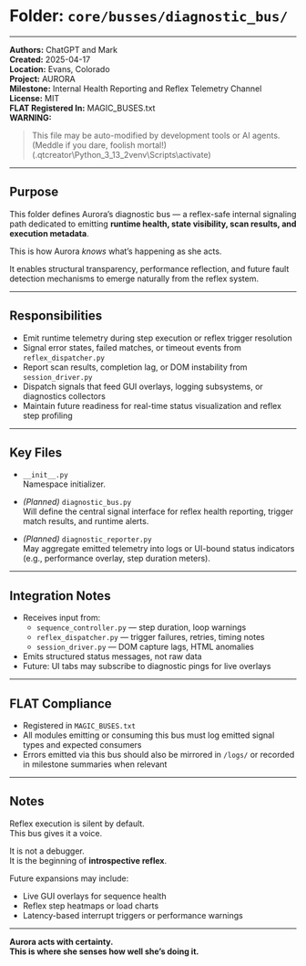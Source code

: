 # Folder: `core/busses/diagnostic_bus/`

---

**Authors:** ChatGPT and Mark  
**Created:** 2025-04-17  
**Location:** Evans, Colorado  
**Project:** AURORA  
**Milestone:** Internal Health Reporting and Reflex Telemetry Channel  
**License:** MIT  
**FLAT Registered In:** MAGIC_BUSES.txt  
**WARNING:**  
> This file may be auto-modified by development tools or AI agents.  
> (Meddle if you dare, foolish mortal!)  
> (.qtcreator\Python_3_13_2venv\Scripts\activate)

---

## Purpose

This folder defines Aurora’s diagnostic bus — a reflex-safe internal signaling path dedicated to emitting **runtime health, state visibility, scan results, and execution metadata**.

This is how Aurora *knows* what’s happening as she acts.

It enables structural transparency, performance reflection, and future fault detection mechanisms to emerge naturally from the reflex system.

---

## Responsibilities

- Emit runtime telemetry during step execution or reflex trigger resolution
- Signal error states, failed matches, or timeout events from `reflex_dispatcher.py`
- Report scan results, completion lag, or DOM instability from `session_driver.py`
- Dispatch signals that feed GUI overlays, logging subsystems, or diagnostics collectors
- Maintain future readiness for real-time status visualization and reflex step profiling

---

## Key Files

- `__init__.py`  
  Namespace initializer.

- *(Planned)* `diagnostic_bus.py`  
  Will define the central signal interface for reflex health reporting, trigger match results, and runtime alerts.

- *(Planned)* `diagnostic_reporter.py`  
  May aggregate emitted telemetry into logs or UI-bound status indicators (e.g., performance overlay, step duration meters).

---

## Integration Notes

- Receives input from:
  - `sequence_controller.py` — step duration, loop warnings
  - `reflex_dispatcher.py` — trigger failures, retries, timing notes
  - `session_driver.py` — DOM capture lags, HTML anomalies
- Emits structured status messages, not raw data
- Future: UI tabs may subscribe to diagnostic pings for live overlays

---

## FLAT Compliance

- Registered in `MAGIC_BUSES.txt`
- All modules emitting or consuming this bus must log emitted signal types and expected consumers
- Errors emitted via this bus should also be mirrored in `/logs/` or recorded in milestone summaries when relevant

---

## Notes

Reflex execution is silent by default.  
This bus gives it a voice.

It is not a debugger.  
It is the beginning of **introspective reflex**.

Future expansions may include:

- Live GUI overlays for sequence health
- Reflex step heatmaps or load charts
- Latency-based interrupt triggers or performance warnings

---

**Aurora acts with certainty.  
This is where she senses how well she’s doing it.**
